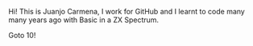 Hi! This is Juanjo Carmena, I work for GitHub and I learnt to code many many years ago with Basic in a ZX Spectrum.  

Goto 10! 

